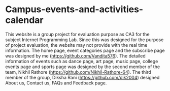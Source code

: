 # Campus-events-and-activities-calendar
This website is a group project for evaluation purpose as CA3 for the subject Internet Programming Lab. Since this was designed for the purpose of project evaluation, the website may not provide with the real time information.
The home page, event categories page and the subscribe page was designed by me (https://github.com/Vandita576).
The detailed information of events such as dance page, art page, music page, college events page and sports page was designed by the second member of the team, Nikhil Rathore (https://github.com/Nikhil-Rathore-64).
The third member of the group, Diksha Rani (https://github.com/dik2004) designed About us, Contact us, FAQs and Feedback page.
